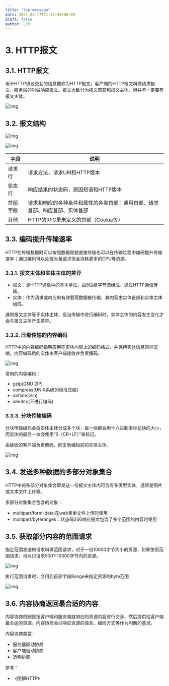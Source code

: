 ```yaml
---
title: "tcp-message"
date: 2021-08-17T21:43:55+08:00
draft: false
author: LYR
---
```




# 3. HTTP报文

## 3.1. HTTP报文

用于HTTP协议交互的信息被称为HTTP报文，客户端的HTTP报文叫做请求报文，服务端的叫做响应报文。报文大致分为报文首部和报文主体，但并不一定要有报文主体。

![img](https://res.cloudinary.com/dqxtn0ick/image/upload/v1510580019/article/tcpip/http/codestatus/3.1.png)

## 3.2. 报文结构

![img](https://res.cloudinary.com/dqxtn0ick/image/upload/v1510580019/article/tcpip/http/codestatus/3.2.png)

![img](https://res.cloudinary.com/dqxtn0ick/image/upload/v1510580020/article/tcpip/http/codestatus/3.2.2.png)

| 字段     | 说明                                                         |
| -------- | ------------------------------------------------------------ |
| 请求行   | 请求方法，请求URI和HTTP版本                                  |
| 状态行   | 响应结果的状态码，原因短语和HTTP版本                         |
| 首部字段 | 请求和响应的各种条件和属性的各类首部：通用首部、请求首部、响应首部、实体首部 |
| 其他     | HTTP的RFC里未定义的首部（Cookie等）                          |

## 3.3. 编码提升传输速率

HTTP在传输数据时可以按照数据原貌直接传输也可以在传输过程中编码提升传输速率；通过编码可以处理大量请求但会消耗更多的CPU等资源。

### 3.3.1. 报文主体和实体主体的差异

- 报文：是HTTP通信中的基本单位，由8位组字节流组成，通过HTTP通信传输。
- 实体：作为请求或响应的有效载荷数据被传输，其内容由实体首部和实体主体组成。

通常报文主体等于实体主体，但当传输中进行编码时，实体主体的内容发生变化才会与报文主体产生差异。

### 3.3.2. 压缩传输的内容编码

HTTP中的内容编码指明应用在实体内容上的编码格式，并保持实体信息原样压缩，内容编码后的实体由客户端接收并负责解码。

![img](https://res.cloudinary.com/dqxtn0ick/image/upload/v1510580019/article/tcpip/http/codestatus/3.3.2.png)

常用的内容编码：

- gzip(GNU ZIP)
- compress(UNIX系统的标准压缩)
- deflate(zlib)
- identity(不进行编码)

### 3.3.3. 分块传输编码

分块传输编码会将实体主体分成多个块，每一块都会用十六进制来标记快的大小，而实体的最后一块会使用“0（CR+LF）”来标记。

由接收的客户端负责解码，回复到编码前的实体主体。

![img](https://res.cloudinary.com/dqxtn0ick/image/upload/v1510580020/article/tcpip/http/codestatus/3.3.3.png)

## 3.4. 发送多种数据的多部分对象集合

HTTP中的多部分对象集合即发送一份报文主体内可含有多类型实体，通常是图片或文本文件上传等。

多部分对象集合包含的对象：

- multipart/form-data:在web表单文件上传时使用
- multipart/byteranges：状态码206响应报文包含了多个范围的内容时使用

## 3.5. 获取部分内容的范围请求

指定范围发送的请求叫做范围请求，对于一份10000字节大小的资源，如果使用范围请求，可以只请求5001-10000字节内的资源。

![img](https://res.cloudinary.com/dqxtn0ick/image/upload/v1510580020/article/tcpip/http/codestatus/3.5.png)

执行范围请求时，会用到首部字段Range来指定资源的byte范围

![img](https://res.cloudinary.com/dqxtn0ick/image/upload/v1510580020/article/tcpip/http/codestatus/3.5.2.png)

## 3.6. 内容协商返回最合适的内容

内容协商机制是指客户端和服务端就响应的资源内容进行交涉，然后提供给客户端最合适的资源。内容协商会以响应资源的语言、编码方式等作为判断的基准。

内容协商类型：

- 服务器驱动协商
- 客户端驱动协商
- 透明协商



参考：

- 《图解HTTP》